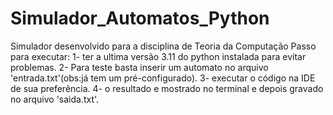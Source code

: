 # Simulador_Automatos_Python
Simulador desenvolvido para a disciplina de Teoria da Computação
Passo para executar:
	1- ter a ultima versão 3.11 do python instalada para evitar problemas.
	2- Para teste basta inserir um automato no arquivo 'entrada.txt'(obs:já tem um pré-configurado).
	3- executar o código na IDE de sua preferência.
	4- o resultado e mostrado no terminal e depois gravado no arquivo 'saida.txt'.
